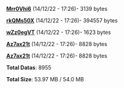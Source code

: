 [**Mrr0Vhi6**](/data/Mrr0Vhi6.txt) (14/12/22 - 17:26)- 3139 bytes

[**rkQMs50X**](/data/rkQMs50X.txt) (14/12/22 - 17:26)- 394557 bytes

[**wZz0egVT**](/data/wZz0egVT.txt) (14/12/22 - 17:26)- 1623 bytes

[**Az7ax21t**](/data/Az7ax21t.txt) (14/12/22 - 17:26)- 8828 bytes

[**Az7ax21t**](/data/Az7ax21t.txt) (14/12/22 - 17:26)- 8828 bytes

**Total Datas**: 8955

**Total Size**: 53.97 MB / 54.0 MB